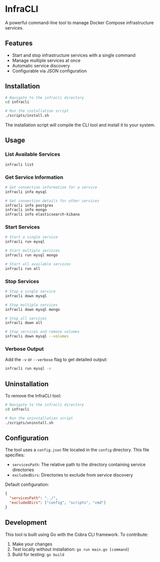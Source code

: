 # InfraCLI

A powerful command-line tool to manage Docker Compose infrastructure services.

## Features

- Start and stop infrastructure services with a single command
- Manage multiple services at once
- Automatic service discovery
- Configurable via JSON configuration

## Installation

```bash
# Navigate to the infracli directory
cd infracli

# Run the installation script
./scripts/install.sh
```

The installation script will compile the CLI tool and install it to your system.

## Usage

### List Available Services

```bash
infracli list
```

### Get Service Information

```bash
# Get connection information for a service
infracli info mysql

# Get connection details for other services
infracli info postgres
infracli info mongo
infracli info elasticsearch-kibana
```

### Start Services

```bash
# Start a single service
infracli run mysql

# Start multiple services
infracli run mysql mongo

# Start all available services
infracli run all
```

### Stop Services

```bash
# Stop a single service
infracli down mysql

# Stop multiple services
infracli down mysql mongo

# Stop all services
infracli down all

# Stop services and remove volumes
infracli down mysql --volumes
```

### Verbose Output

Add the `-v` or `--verbose` flag to get detailed output:

```bash
infracli run mysql -v
```

## Uninstallation

To remove the InfraCLI tool:

```bash
# Navigate to the infracli directory
cd infracli

# Run the uninstallation script
./scripts/uninstall.sh
```

## Configuration

The tool uses a `config.json` file located in the `config` directory. This file specifies:

- `servicesPath`: The relative path to the directory containing service directories
- `excludedDirs`: Directories to exclude from service discovery

Default configuration:

```json
{
  "servicesPath": "../",
  "excludedDirs": ["config", "scripts", "cmd"]
}
```

## Development

This tool is built using Go with the Cobra CLI framework. To contribute:

1. Make your changes
2. Test locally without installation: `go run main.go [command]`
3. Build for testing: `go build`